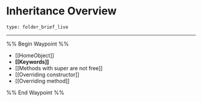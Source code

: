 # Inheritance Overview
 
```ccard
type: folder_brief_live
```
 
---

%% Begin Waypoint %%
- [[HomeObject]]
- **[[Keywords]]**
- [[Methods with super are not free]]
- [[Overriding constructor]]
- [[Overriding method]]

%% End Waypoint %%
